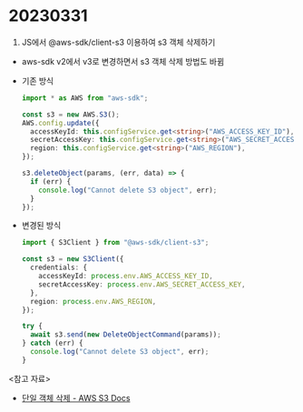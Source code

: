 # 20230331

1. JS에서 @aws-sdk/client-s3 이용하여 s3 객체 삭제하기

- aws-sdk v2에서 v3로 변경하면서 s3 객체 삭제 방법도 바뀜
- 기존 방식

  ```ts
  import * as AWS from "aws-sdk";

  const s3 = new AWS.S3();
  AWS.config.update({
    accessKeyId: this.configService.get<string>("AWS_ACCESS_KEY_ID"),
    secretAccessKey: this.configService.get<string>("AWS_SECRET_ACCESS_KEY"),
    region: this.configService.get<string>("AWS_REGION"),
  });

  s3.deleteObject(params, (err, data) => {
    if (err) {
      console.log("Cannot delete S3 object", err);
    }
  });
  ```

- 변경된 방식

  ```ts
  import { S3Client } from "@aws-sdk/client-s3";

  const s3 = new S3Client({
    credentials: {
      accessKeyId: process.env.AWS_ACCESS_KEY_ID,
      secretAccessKey: process.env.AWS_SECRET_ACCESS_KEY,
    },
    region: process.env.AWS_REGION,
  });

  try {
    await s3.send(new DeleteObjectCommand(params));
  } catch (err) {
    console.log("Cannot delete S3 object", err);
  }
  ```

<참고 자료>

- [단일 객체 삭제 - AWS S3 Docs](https://docs.aws.amazon.com/ko_kr/AmazonS3/latest/userguide/delete-objects.html)
